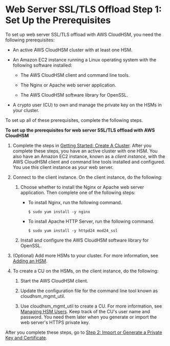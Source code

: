 # Web Server SSL/TLS Offload Step 1: Set Up the Prerequisites<a name="ssl-offload-prerequisites"></a>

To set up web server SSL/TLS offload with AWS CloudHSM, you need the following prerequisites:

+ An active AWS CloudHSM cluster with at least one HSM\.

+ An Amazon EC2 instance running a Linux operating system with the following software installed:

  + The AWS CloudHSM client and command line tools\.

  + The Nginx or Apache web server application\.

  + The AWS CloudHSM software library for OpenSSL\.

+ A crypto user \(CU\) to own and manage the private key on the HSMs in your cluster\.

To set up all of these prerequisites, complete the following steps\.

**To set up the prerequisites for web server SSL/TLS offload with AWS CloudHSM**

1. Complete the steps in [Getting Started: Create A Cluster](getting-started.md)\. After you complete these steps, you have an active cluster with one HSM\. You also have an Amazon EC2 instance, known as a *client instance*, with the AWS CloudHSM client and command line tools installed and configured\. You use this client instance as your web server\.

1. Connect to the client instance\. On the client instance, do the following:

   1. Choose whether to install the Nginx or Apache web server application\. Then complete one of the following steps:

      + To install Nginx, run the following command\.

        ```
        $ sudo yum install -y nginx
        ```

      + To install Apache HTTP Server, run the following command\.

        ```
        $ sudo yum install -y httpd24 mod24_ssl
        ```

   1. Install and configure the AWS CloudHSM software library for OpenSSL\.

1. \(Optional\) Add more HSMs to your cluster\. For more information, see [Adding an HSM](add-remove-hsm.md#add-hsm)\.

1. To create a CU on the HSMs, on the client instance, do the following:

   1. Start the AWS CloudHSM client\.

   1. Update the configuration file for the command line tool known as cloudhsm\_mgmt\_util\.

   1. Use cloudhsm\_mgmt\_util to create a CU\. For more information, see [Managing HSM Users](manage-hsm-users.md)\. Keep track of the CU's user name and password\. You need them later when you generate or import the web server's HTTPS private key\.

After you complete these steps, go to [Step 2: Import or Generate a Private Key and Certificate](ssl-offload-import-or-generate-private-key-and-certificate.md)\.